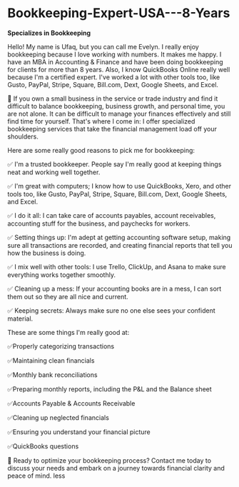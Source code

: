 # Bookkeeping-Expert-USA---8-Years

**Specializes in Bookkeeping**

Hello! My name is Ufaq, but you can call me Evelyn. I really enjoy bookkeeping because I love working with numbers. It makes me happy. I have an MBA in Accounting & Finance and have been doing bookkeeping for clients for more than 8 years. Also, I know QuickBooks Online really well because I'm a certified expert. I've worked a lot with other tools too, like Gusto, PayPal, Stripe, Square, Bill.com, Dext, Google Sheets, and Excel.

🚀 If you own a small business in the service or trade industry and find it difficult to balance bookkeeping, business growth, and personal time, you are not alone. It can be difficult to manage your finances effectively and still find time for yourself. That's where I come in: I offer specialized bookkeeping services that take the financial management load off your shoulders.

Here are some really good reasons to pick me for bookkeeping:

✅ I'm a trusted bookkeeper. People say I'm really good at keeping things neat and working well together.

✅ I'm great with computers; I know how to use QuickBooks, Xero, and other tools too, like Gusto, PayPal, Stripe, Square, Bill.com, Dext, Google Sheets, and Excel.

✅ I do it all: I can take care of accounts payables, account receivables, accounting stuff for the business, and paychecks for workers.

✅ Setting things up: I'm adept at getting accounting software setup, making sure all transactions are recorded, and creating financial reports that tell you how the business is doing.

✅ I mix well with other tools: I use Trello, ClickUp, and Asana to make sure everything works together smoothly.

✅ Cleaning up a mess: If your accounting books are in a mess, I can sort them out so they are all nice and current.

✅ Keeping secrets: Always make sure no one else sees your confident material.

These are some things I'm really good at:

✅Properly categorizing transactions

✅Maintaining clean financials

✅Monthly bank reconciliations

✅Preparing monthly reports, including the P&L and the Balance sheet

✅Accounts Payable & Accounts Receivable

✅Cleaning up neglected financials

✅Ensuring you understand your financial picture

✅QuickBooks questions

🚀 Ready to optimize your bookkeeping process?
Contact me today to discuss your needs and embark on a journey towards financial clarity and peace of mind.
less

